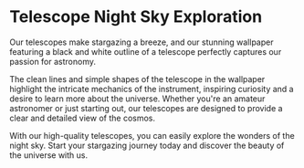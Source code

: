 <!--font:Poppins-->

# Telescope Night Sky Exploration

Our telescopes make stargazing a breeze, and our stunning wallpaper featuring a black and white outline of a telescope perfectly captures our passion for astronomy.

The clean lines and simple shapes of the telescope in the wallpaper highlight the intricate mechanics of the instrument, inspiring curiosity and a desire to learn more about the universe. Whether you're an amateur astronomer or just starting out, our telescopes are designed to provide a clear and detailed view of the cosmos.

With our high-quality telescopes, you can easily explore the wonders of the night sky. Start your stargazing journey today and discover the beauty of the universe with us.

<!--

Write me markdown content of website with wallpaper:

"A black and white outline of a telescope, with clean lines and simple shapes that highlight the intricate mechanics of the instrument."

The header of the page should not be copy of the text but rather a real content of the website which is using this wallpaper.


---


# Stargazing Made Easy with Our Telescopes

Looking to explore the wonders of the night sky? Our high-quality telescopes make stargazing a breeze. And what better way to showcase our love for astronomy than with this stunning wallpaper featuring a black and white outline of a telescope.

The clean lines and simple shapes highlight the intricate mechanics of the instrument, inspiring curiosity and a desire to learn more about the universe. Whether you're an amateur astronomer or just starting out, our telescopes are designed to provide a clear and detailed view of the cosmos.

So why wait? Start your stargazing journey today with our top-of-the-line telescopes.


---


Heading is too long, rewrite whole content.


---


# Explore the Universe with Our Telescopes

Our telescopes make stargazing a breeze, and our stunning wallpaper featuring a black and white outline of a telescope is a perfect reflection of our love for astronomy.

The clean lines and simple shapes of the telescope in the wallpaper highlight the intricate mechanics of the instrument, inspiring curiosity and a desire to learn more about the universe. Whether you're an amateur astronomer or just starting out, our telescopes are designed to provide a clear and detailed view of the cosmos.

With our high-quality telescopes, exploring the wonders of the night sky has never been easier. So why wait? Start your stargazing journey today and discover the beauty of the universe with us.


---


Heading is too long, rewrite whole content.


---


# Discover the Universe with Our Telescopes

Our telescopes make stargazing a breeze, and our stunning wallpaper featuring a black and white outline of a telescope is a perfect reflection of our love for astronomy.

The clean lines and simple shapes of the telescope in the wallpaper highlight the intricate mechanics of the instrument, inspiring curiosity and a desire to learn more about the universe. Whether you're an amateur astronomer or just starting out, our telescopes are designed to provide a clear and detailed view of the cosmos.

With our high-quality telescopes, exploring the wonders of the night sky has never been easier. Start your stargazing journey today and discover the beauty of the universe with us.


---


Heading is too long, rewrite whole content.


---


# Explore the Night Sky with Our Telescopes

Our telescopes make stargazing a breeze, and our stunning wallpaper featuring a black and white outline of a telescope perfectly captures our passion for astronomy.

The clean lines and simple shapes of the telescope in the wallpaper highlight the intricate mechanics of the instrument, inspiring curiosity and a desire to learn more about the universe. Whether you're an amateur astronomer or just starting out, our telescopes are designed to provide a clear and detailed view of the cosmos.

With our high-quality telescopes, you can easily explore the wonders of the night sky. Start your stargazing journey today and discover the beauty of the universe with us.


---


Write me a Google font which is best fitting for the website.

Pick from the list:
- Montserrat
- Raleway
- Poppins
- Exo 2
- Open Sans
- Futura
- Barlow Condensed
- IBM Plex Sans
- Roboto
- Alegreya
- Lobster
- Playfair Display
- Inter
- Orbitron
- Great Vibes
- Lato
- Dancing Script


Write just the font name nothing else.


---


Poppins

-->
